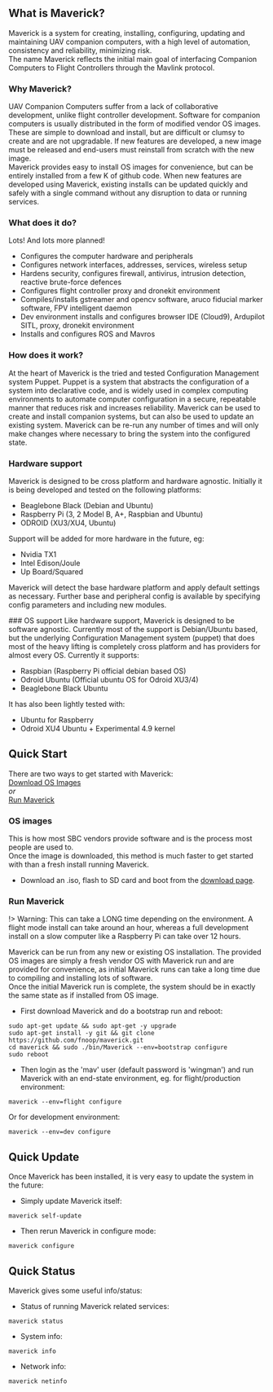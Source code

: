 ## What is Maverick?
Maverick is a system for creating, installing, configuring, updating and maintaining UAV companion computers, with a high level of automation, consistency and reliability, minimizing risk.  
The name Maverick reflects the initial main goal of interfacing Companion Computers to Flight Controllers through the Mavlink protocol.

### Why Maverick?
UAV Companion Computers suffer from a lack of collaborative development, unlike flight controller development.  Software for companion computers is usually distributed in the form of modified vendor OS images.  These are simple to download and install, but are difficult or clumsy to create and are not upgradable.  If new features are developed, a new image must be released and end-users must reinstall from scratch with the new image.  
Maverick provides easy to install OS images for convenience, but can be entirely installed from a few K of github code.  When new features are developed using Maverick, existing installs can be updated quickly and safely with a single command without any disruption to data or running services.

### What does it do?
Lots!  And lots more planned!
- Configures the computer hardware and peripherals
- Configures network interfaces, addresses, services, wireless setup
- Hardens security, configures firewall, antivirus, intrusion detection, reactive brute-force defences
- Configures flight controller proxy and dronekit environment
- Compiles/installs gstreamer and opencv software, aruco fiducial marker software, FPV intelligent daemon
- Dev environment installs and configures browser IDE (Cloud9), Ardupilot SITL, proxy, dronekit environment
- Installs and configures ROS and Mavros

### How does it work?
At the heart of Maverick is the tried and tested Configuration Management system Puppet.  Puppet is a system that abstracts the configuration of a system into declarative code, and is widely used in complex computing environments to automate computer configuration in a secure, repeatable manner that reduces risk and increases reliability.  Maverick can be used to create and install companion systems, but can also be used to update an existing system.  Maverick can be re-run any number of times and will only make changes where necessary to bring the system into the configured state.

### Hardware support
Maverick is designed to be cross platform and hardware agnostic. Initially it is being developed and tested on the following platforms:
- Beaglebone Black (Debian and Ubuntu)
- Raspberry Pi (3, 2 Model B, A+, Raspbian and Ubuntu)
- ODROID (XU3/XU4, Ubuntu)

Support will be added for more hardware in the future, eg:
- Nvidia TX1
- Intel Edison/Joule
- Up Board/Squared

Maverick will detect the base hardware platform and apply default settings as necessary. Further base and peripheral config is available by specifying config parameters and including new modules.

### OS support
Like hardware support, Maverick is designed to be software agnostic. Currently most of the support is Debian/Ubuntu based, but the underlying Configuration Management system (puppet) that does most of the heavy lifting is completely cross platform and has providers for almost every OS.
Currently it supports:
- Raspbian (Raspberry Pi official debian based OS)
- Odroid Ubuntu (Official ubuntu OS for Odroid XU3/4)
- Beaglebone Black Ubuntu

It has also been lightly tested with:
- Ubuntu for Raspberry
- Odroid XU4 Ubuntu + Experimental 4.9 kernel


## Quick Start
There are two ways to get started with Maverick:  
[Download OS Images](#os-images)  
  *_or_*  
[Run Maverick](#run-Maverick)  

### OS images
This is how most SBC vendors provide software and is the process most people are used to.  
Once the image is downloaded, this method is much faster to get started with than a fresh install running Maverick.  
- Download an .iso, flash to SD card and boot from the <a href="/#/download">download page</a>.

### Run Maverick

!> Warning: This can take a LONG time depending on the environment.  A flight mode install can take around an hour, whereas a full development install on a slow computer like a Raspberry Pi can take over 12 hours.

Maverick can be run from any new or existing OS installation.  The provided OS images are simply a fresh vendor OS with Maverick run and are provided for convenience, as initial Maverick runs can take a long time due to compiling and installing lots of software.  
Once the initial Maverick run is complete, the system should be in exactly the same state as if installed from OS image.  
- First download Maverick and do a bootstrap run and reboot:
```
sudo apt-get update && sudo apt-get -y upgrade
sudo apt-get install -y git && git clone https://github.com/fnoop/maverick.git
cd maverick && sudo ./bin/Maverick --env=bootstrap configure
sudo reboot
```
- Then login as the 'mav' user (default password is 'wingman') and run Maverick with an end-state environment, eg. for flight/production environment:
```
maverick --env=flight configure
```
Or for development environment:
```
maverick --env=dev configure
```

## Quick Update
Once Maverick has been installed, it is very easy to update the system in the future:
- Simply update Maverick itself:
```
maverick self-update
```
- Then rerun Maverick in configure mode:
```
maverick configure
```

## Quick Status
Maverick gives some useful info/status:
- Status of running Maverick related services:
```
maverick status
```
- System info:
```
maverick info
```
- Network info:
```
maverick netinfo
```
